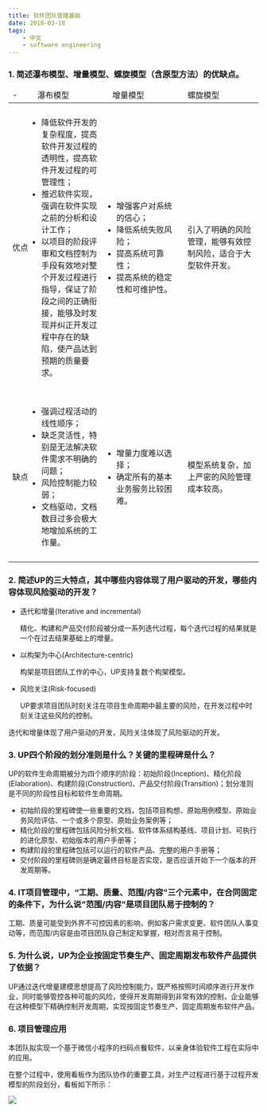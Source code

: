 ```yaml
---
title: 软件团队管理基础
date: 2018-03-18
tags:
    - 中文
    - software engineering
---
```


### 1. 简述瀑布模型、增量模型、螺旋模型（含原型方法）的优缺点。

<table>
  <thead>
    <tr>
      <td style="width:10%">-</td>
      <td style="width:30%">瀑布模型</td>
      <td style="width:30%">增量模型</td>
      <td style="width:30%">螺旋模型</td>
    </tr>
  </thead>
  <tbody>
    <tr>
      <td>优点</td>
      <td>
        <ul style="padding:0.5em;">
          <li>降低软件开发的复杂程度，提高软件开发过程的透明性，提高软件开发过程的可管理性；</li>
          <li>推迟软件实现，强调在软件实现之前的分析和设计工作；</li>
          <li>以项目的阶段评审和文档控制为手段有效地对整个开发过程进行指导，保证了阶段之间的正确衔接，能够及时发现并纠正开发过程中存在的缺陷，使产品达到预期的质量要求。</li>
        </ul>
      </td>
      <td>
        <ul style="padding:0.5em;">
          <li>增强客户对系统的信心；</li>
          <li>降低系统失败风险；</li>
          <li>提高系统可靠性；</li>
          <li>提高系统的稳定性和可维护性。</li>
        </ul>
      </td>
      <td>
        引入了明确的风险管理，能够有效控制风险，适合于大型软件开发。
      </td>
    </tr>
    <tr>
      <td>缺点</td>
      <td>
        <ul style="padding:0.5em;">
          <li>强调过程活动的线性顺序；</li>
          <li>缺乏灵活性，特别是无法解决软件需求不明确的问题；</li>
          <li>风险控制能力较弱；</li>
          <li>文档驱动，文档数目过多会极大地增加系统的工作量。</li>
        </ul>
      </td>
      <td>
        <ul style="padding:0.5em;">
          <li>增量力度难以选择；</li>
          <li>确定所有的基本业务服务比较困难。</li>
        </ul>
      </td>
      <td>
        模型系统复杂，加上严密的风险管理成本较高。
      </td>
    </tr>
  </tbody>
</table>

### 2. 简述UP的三大特点，其中哪些内容体现了用户驱动的开发，哪些内容体现风险驱动的开发？

- 迭代和增量(Iterative and incremental)

  精化、构建和产品交付阶段被分成一系列迭代过程，每个迭代过程的结果就是一个在过去结果基础上的增量。

- 以构架为中心(Architecture-centric)

  构架是项目团队工作的中心，UP支持复数个构架模型。

- 风险关注(Risk-focused)

  UP要求项目团队时刻关注在项目生命周期中最主要的风险，在开发过程中时刻关注这些风险的控制。

迭代和增量体现了用户驱动的开发，风险关注体现了风险驱动的开发。

### 3. UP四个阶段的划分准则是什么？关键的里程碑是什么？

UP的软件生命周期被分为四个顺序的阶段：初始阶段(Inception)、精化阶段(Elaboration)、构建阶段(Construction)、产品交付阶段(Transition)；划分准则是不同的阶段性目标和软件生命周期。

- 初始阶段的里程碑使一些重要的文档，包括项目构想、原始用例模型、原始业务风险评估、一个或多个原型、原始业务案例等；
- 精化阶段的里程碑包括风险分析文档、软件体系结构基线、项目计划、可执行的进化原型、初始版本的用户手册等；
- 构建阶段的里程碑包括可以运行的软件产品、完整的用户手册等；
- 交付阶段的里程碑则是确定最终目标是否实现，是否应该开始下一个版本的开发周期等。

### 4. IT项目管理中，“工期、质量、范围/内容”三个元素中，在合同固定的条件下，为什么说”范围/内容”是项目团队易于控制的？

工期、质量可能受到外界不可控因素的影响，例如客户需求变更、软件团队人事变动等，而范围/内容是由项目团队自己制定和掌握，相对而言易于控制。

### 5. 为什么说，UP为企业按固定节奏生产、固定周期发布软件产品提供了依据？

UP通过迭代增量建模思想提高了风险控制能力，既严格按照时间顺序进行开发作业，同时能够管控各种可能的风险，使得开发周期得到非常有效的控制，企业能够在这种模型下精确控制开发周期，实现按固定节奏生产、固定周期发布软件产品。

### 6. 项目管理应用

本团队拟实现一个基于微信小程序的扫码点餐软件，以亲身体验软件工程在实际中的应用。

在整个过程中，使用看板作为团队协作的重要工具，对生产过程进行基于过程开发模型的阶段划分，看板如下所示：

![](/assets/images/kanban.png)
